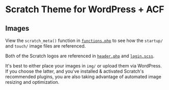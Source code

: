 # Scratch Theme for WordPress + ACF

## Images

View the `scratch_meta()` function in [`functions.php`](https://github.com/zackphilipps/scratch-theme/blob/master/functions.php) to see how the `startup/` and `touch/` image files are referenced.

Both of the Scratch logos are referenced in [`header.php`](https://github.com/zackphilipps/scratch-theme/blob/master/header.php) and [`login.scss`](https://github.com/zackphilipps/scratch-theme/blob/master/scss/login.scss).

It's best to either place your images in `img/` or upload them via WordPress. If you choose the latter, and you've installed & activated Scratch's recommended plugins, you are also taking advantage of automated image resizing and optimization.